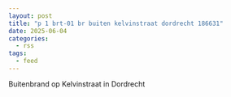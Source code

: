 ```yaml
---
layout: post
title: "p 1 brt-01 br buiten kelvinstraat dordrecht 186631"
date: 2025-06-04
categories: 
  - rss
tags: 
  - feed
---
```


Buitenbrand op Kelvinstraat in Dordrecht
